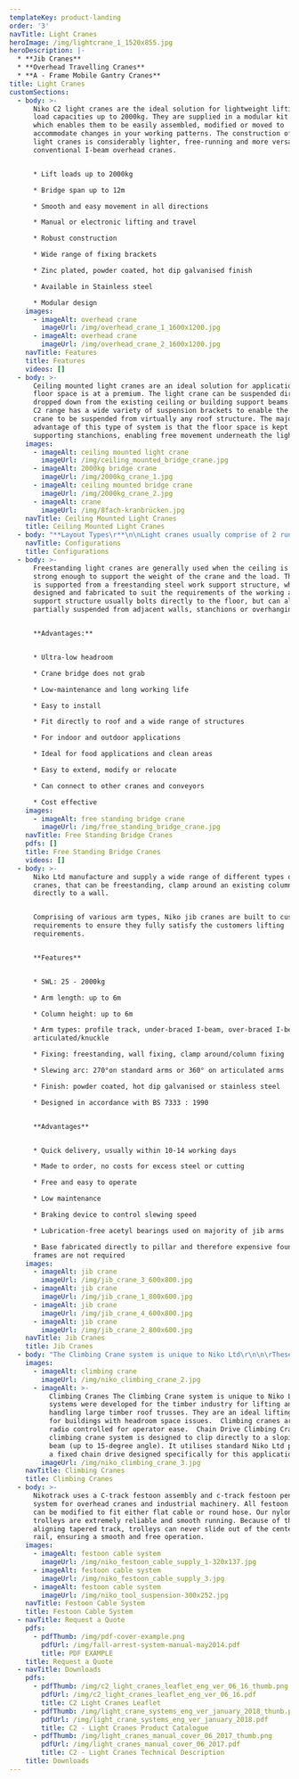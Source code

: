 ```yaml
---
templateKey: product-landing
order: '3'
navTitle: Light Cranes
heroImage: /img/lightcrane_1_1520x855.jpg
heroDescription: |-
  * **Jib Cranes**
  * **Overhead Travelling Cranes**
  * **A - Frame Mobile Gantry Cranes**
title: Light Cranes
customSections:
  - body: >-
      Niko C2 light cranes are the ideal solution for lightweight lifting of
      load capacities up to 2000kg. They are supplied in a modular kit form,
      which enables them to be easily assembled, modified or moved to
      accommodate changes in your working patterns. The construction of Niko C2
      light cranes is considerably lighter, free-running and more versatile than
      conventional I-beam overhead cranes.


      * Lift loads up to 2000kg

      * Bridge span up to 12m

      * Smooth and easy movement in all directions

      * Manual or electronic lifting and travel

      * Robust construction

      * Wide range of fixing brackets

      * Zinc plated, powder coated, hot dip galvanised finish

      * Available in Stainless steel

      * Modular design
    images:
      - imageAlt: overhead crane
        imageUrl: /img/overhead_crane_1_1600x1200.jpg
      - imageAlt: overhead crane
        imageUrl: /img/overhead_crane_2_1600x1200.jpg
    navTitle: Features
    title: Features
    videos: []
  - body: >-
      Ceiling mounted light cranes are an ideal solution for applications where
      floor space is at a premium. The light crane can be suspended directly or
      dropped down from the existing ceiling or building support beams. The Niko
      C2 range has a wide variety of suspension brackets to enable the light
      crane to be suspended from virtually any roof structure. The major
      advantage of this type of system is that the floor space is kept clear of
      supporting stanchions, enabling free movement underneath the light crane.
    images:
      - imageAlt: ceiling mounted light crane
        imageUrl: /img/ceiling_mounted_bridge_crane.jpg
      - imageAlt: 2000kg bridge crane
        imageUrl: /img/2000kg_crane_1.jpg
      - imageAlt: ceiling mounted bridge crane
        imageUrl: /img/2000kg_crane_2.jpg
      - imageAlt: crane
        imageUrl: /img/8fach-kranbrücken.jpg
    navTitle: Ceiling Mounted Light Cranes
    title: Ceiling Mounted Light Cranes
  - body: "**Layout Types\r**\n\nLight cranes usually comprise of 2 runway tracks running parallel with a bridge suspended below. The bridge enables a chain hoist or alternative lifting device to be suspended and travel from side to side along the bridge. The bridge can be travelled forwards and backwards along the runway tracks. This enables to operator to lift, move and lower a load anywhere within the working footprint below the light crane.\r\n\n\rIt is possible to have multiple light crane bridges suspended from the same runway tracks.\r\n\n**\rSingle Girder Light Cranes**\n\n![single girder light crane](/img/single_girder_21.jpg)\n\nSingle girder light cranes feature a single track bridge rail. This is the most common type of light crane system. The main advantage of single girder light cranes is that they offer the widest travel distance along the bridge and across the runway tracks.\r\n\n\r\n\n**Double Girder Light Cranes**\n\n![double girder light crane](/img/double_girder_light_crane.jpg)\n\nDouble girder light cranes feature a twin track bridge rail with the hoist suspended so that the weight of the load is carried evenly across both rails. The main advantage of double girder light cranes is that they offer a wider span between the runways than a single girder equivalent. It is also possible to add an intermediate runway beam and enable an even longer bridge length.\n\n**Low-headroom Light Cranes**\n\n![low headroom light crane](/img/low_headroom_1.jpg)\n\nLow-headroom light cranes feature a double girder bridge with a raised suspension section for mounting the hoist or alterative lifting device. The Niko product offers the lowest available headroom solution on the market. As a standard, the hoist is suspended within 100mm of the crane support point and in some instances even less. The main advantage of Low-headroom light cranes is that they provide a lifting solution in confined spaces where overhead lifting would not normally be possible.\r\n\n**\rMonorails\r**\n\n\rMonorails feature an independent track rail with a trolley that can be used to suspend a hoist or alternative lifting device. The hoist can then travel forward and back along the full length of the rail. Monorails consist of an assembly of straight track sections, curved track bends, junction switches and turn tables. The junction switches and turn table enable a change in direction, allowing the hoist trolley to follow different travel paths.\n\n**Light Crane Latching Systems**\n\n![light crane latching system](/img/latching.jpg)\n\nLatching systems interlock with the bridge of a light crane and enable the hoist trolley to be used on an adjacent monorail or another light crane system. It is possible to combine multiple latching devices within a single light crane system. The main advantage of latching systems is that they enable the use of the hoist or alternative lifting device outside of the normal working footprint of a light crane.\r\n\n**\rSliding Cantilever Beams**\n\n![sliding cantilever beam cranes](/img/sliding_cantilever.jpg)\n\nSliding cantilever beams are used to enable lifting outside of the normal working footprint of a light crane or monorail system. They feature an under-slung cantilever section suspended from a light crane bridge, monorail track or crane runway rails. The cantilever section can then travel past the confines of the suspending rail and enable lifting outside of the normal lifting footprint. This type of system is the ideal solution for lifting and moving a load in and out of containers; or for cranes that need to avoid obstacles within the working area."
    navTitle: Configurations
    title: Configurations
  - body: >-
      Freestanding light cranes are generally used when the ceiling is not
      strong enough to support the weight of the crane and the load. The crane
      is supported from a freestanding steel work support structure, which is
      designed and fabricated to suit the requirements of the working area. The
      support structure usually bolts directly to the floor, but can also be
      partially suspended from adjacent walls, stanchions or overhanging beams.


      **Advantages:**


      * Ultra-low headroom

      * Crane bridge does not grab

      * Low-maintenance and long working life

      * Easy to install

      * Fit directly to roof and a wide range of structures

      * For indoor and outdoor applications

      * Ideal for food applications and clean areas

      * Easy to extend, modify or relocate

      * Can connect to other cranes and conveyors

      * Cost effective
    images:
      - imageAlt: free standing bridge crane
        imageUrl: /img/free_standing_bridge_crane.jpg
    navTitle: Free Standing Bridge Cranes
    pdfs: []
    title: Free Standing Bridge Cranes
    videos: []
  - body: >-
      Niko Ltd manufacture and supply a wide range of different types of jib
      cranes, that can be freestanding, clamp around an existing column or bolt
      directly to a wall.


      Comprising of various arm types, Niko jib cranes are built to customer
      requirements to ensure they fully satisfy the customers lifting
      requirements.


      **Features**


      * SWL: 25 - 2000kg

      * Arm length: up to 6m

      * Column height: up to 6m

      * Arm types: profile track, under-braced I-beam, over-braced I-beam and
      articulated/knuckle

      * Fixing: freestanding, wall fixing, clamp around/column fixing

      * Slewing arc: 270°on standard arms or 360° on articulated arms

      * Finish: powder coated, hot dip galvanised or stainless steel

      * Designed in accordance with BS 7333 : 1990


      **Advantages**


      * Quick delivery, usually within 10-14 working days

      * Made to order, no costs for excess steel or cutting

      * Free and easy to operate

      * Low maintenance

      * Braking device to control slewing speed

      * Lubrication-free acetyl bearings used on majority of jib arms

      * Base fabricated directly to pillar and therefore expensive foundation
      frames are not required
    images:
      - imageAlt: jib crane
        imageUrl: /img/jib_crane_3_600x800.jpg
      - imageAlt: jib crane
        imageUrl: /img/jib_crane_1_800x600.jpg
      - imageAlt: jib crane
        imageUrl: /img/jib_crane_4_600x800.jpg
      - imageAlt: jib crane
        imageUrl: /img/jib_crane_2_800x600.jpg
    navTitle: Jib Cranes
    title: Jib Cranes
  - body: "The Climbing Crane system is unique to Niko Ltd\r\n\n\rThese systems were developed for the timber industry for lifting and handling large timber roof trusses. They are an ideal lifting solution for buildings with headroom space issues.\r\n\n\rClimbing cranes are usually radio controlled for operator ease.\r\n\n\rChain Drive Climbing Crane\r\n\n\rThe climbing crane system is designed to clip directly to a sloping roof beam (up to 15-degree angle). It utilises standard Niko Ltd parts with a fixed chain drive designed specifically for this application."
    images:
      - imageAlt: climbing crane
        imageUrl: /img/niko_climbing_crane_2.jpg
      - imageAlt: >-
          Climbing Cranes The Climbing Crane system is unique to Niko Ltd  These
          systems were developed for the timber industry for lifting and
          handling large timber roof trusses. They are an ideal lifting solution
          for buildings with headroom space issues.  Climbing cranes are usually
          radio controlled for operator ease.  Chain Drive Climbing Crane  The
          climbing crane system is designed to clip directly to a sloping roof
          beam (up to 15-degree angle). It utilises standard Niko Ltd parts with
          a fixed chain drive designed specifically for this application.
        imageUrl: /img/niko_climbing_crane_3.jpg
    navTitle: Climbing Cranes
    title: Climbing Cranes
  - body: >-
      Nikotrack uses a C-track festoon assembly and c-track festoon pendant
      system for overhead cranes and industrial machinery. All festoon trolleys
      can be modified to fit either flat cable or round hose. Our nylon cable
      trolleys are extremely reliable and smooth running. Because of the self
      aligning tapered track, trolleys can never slide out of the center of the
      rail, ensuring a smooth and free operation.
    images:
      - imageAlt: festoon cable system
        imageUrl: /img/niko_festoon_cable_supply_1-320x137.jpg
      - imageAlt: festoon cable system
        imageUrl: /img/niko_festoon_cable_supply_3.jpg
      - imageAlt: festoon cable system
        imageUrl: /img/niko_tool_suspension-300x252.jpg
    navTitle: Festoon Cable System
    title: Festoon Cable System
  - navTitle: Request a Quote
    pdfs:
      - pdfThumb: /img/pdf-cover-example.png
        pdfUrl: /img/fall-arrest-system-manual-may2014.pdf
        title: PDF EXAMPLE
    title: Request a Quote
  - navTitle: Downloads
    pdfs:
      - pdfThumb: /img/c2_light_cranes_leaflet_eng_ver_06_16_thumb.png
        pdfUrl: /img/c2_light_cranes_leaflet_eng_ver_06_16.pdf
        title: C2 Light Cranes Leaflet
      - pdfThumb: /img/light_crane_systems_eng_ver_january_2018_thunb.png
        pdfUrl: /img/light_crane_systems_eng_ver_january_2018.pdf
        title: C2 - Light Cranes Product Catalogue
      - pdfThumb: /img/light_cranes_manual_cover_06_2017_thumb.png
        pdfUrl: /img/light_cranes_manual_cover_06_2017.pdf
        title: C2 - Light Cranes Technical Description
    title: Downloads
---
```


